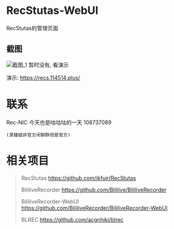 # RecStutas-WebUI

RecStutas的管理页面

## 截图

![截图_1]()
暂时没有, 看演示

演示: https://recs.114514.plus/

# 联系

Rec-NIC 今天也是咕咕咕的一天 108737089

    (录播姬非官方闲聊群但是官方)

# 相关项目

> RecStutas https://github.com/jkfujr/RecStutas
>
> BililiveRecorder https://github.com/Bililive/BililiveRecorder
>
> BililiveRecorder-WebUI https://github.com/BililiveRecorder/BililiveRecorder-WebUI
>
> BLREC https://github.com/acgnhiki/blrec
